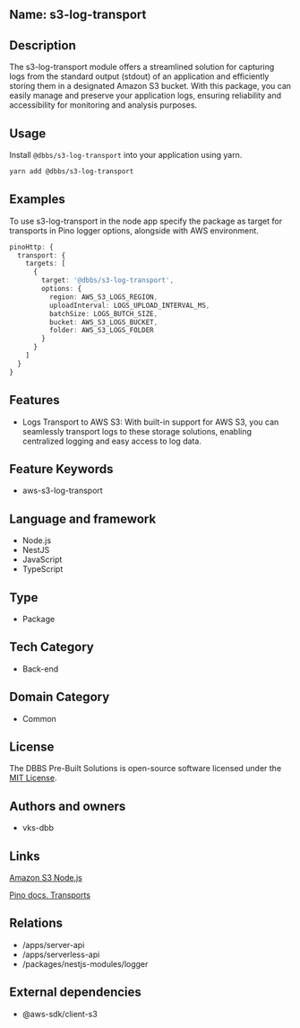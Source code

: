 ## Name: s3-log-transport

## Description

The s3-log-transport module offers a streamlined solution for capturing logs from the standard output (stdout) of an application and efficiently storing them in a designated Amazon S3 bucket. With this package, you can easily manage and preserve your application logs, ensuring reliability and accessibility for monitoring and analysis purposes.

## Usage

Install `@dbbs/s3-log-transport` into your application using yarn.

```bash
yarn add @dbbs/s3-log-transport
```

## Examples

To use s3-log-transport in the node app specify the package as target for transports in Pino logger options, alongside with AWS environment.

```ts
pinoHttp: {
  transport: {
    targets: [
      {
        target: '@dbbs/s3-log-transport',
        options: {
          region: AWS_S3_LOGS_REGION,
          uploadInterval: LOGS_UPLOAD_INTERVAL_MS,
          batchSize: LOGS_BUTCH_SIZE,
          bucket: AWS_S3_LOGS_BUCKET,
          folder: AWS_S3_LOGS_FOLDER
        }
      }
    ]
  }
}
```

## Features

- Logs Transport to AWS S3: With built-in support for AWS S3, you can seamlessly transport logs to these storage solutions, enabling centralized logging and easy access to log data.

## Feature Keywords

- aws-s3-log-transport

## Language and framework

- Node.js
- NestJS
- JavaScript
- TypeScript

## Type

- Package

## Tech Category

- Back-end

## Domain Category

- Common

## License

The DBBS Pre-Built Solutions is open-source software licensed under the [MIT License](LICENSE).

## Authors and owners

- vks-dbb

## Links

[Amazon S3 Node.js](https://docs.aws.amazon.com/sdk-for-javascript/v2/developer-guide/s3-node-examples.html)

[Pino docs. Transports](https://github.com/pinojs/pino/blob/HEAD/docs/transports.md)

## Relations

- /apps/server-api
- /apps/serverless-api
- /packages/nestjs-modules/logger

## External dependencies

- @aws-sdk/client-s3
